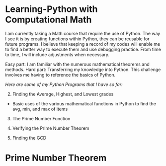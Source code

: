 # Learning-Python with Computational Math

I am currently taking a Math course that require the use of Python. The way I see it is by creating functions within Python,  they can be reusable for future programs. I believe that keeping a record of my codes will enable me to find a better way to execute them and use debugging practice. From time to time, I will include adjustments when necessary.

Easy part:  I am familiar with the numerous mathematical theorems and methods. 
Hard part: Transferring my knowledge into Python. This challenge involves me having to reference the basics of Python.

*Here are some of my Python Programs that I have so far:*

2. Finding the Average, Highest, and Lowest grades
  * Basic uses of the various mathematical functions in Python to find the avg, min, and max of items 

3. The Prime Number Function

4. Verifying the Prime Number Theorem 

5. Finding the GCD
   
   
   
# Prime Number Theorem <h2>


